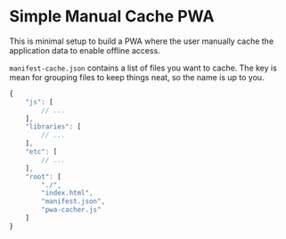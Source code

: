 # Simple Manual Cache PWA

This is minimal setup to build a PWA where the user manually cache the application data to enable offline access.

`manifest-cache.json` contains a list of files you want to cache. The key is mean for grouping files to keep things neat, so the name is up to you.
```js
{
    "js": [
        // ...
    ],
    "libraries": [
        // ...
    ],
    "etc": [
        // ...
    ],
    "root": [
        "./",
        "index.html",
        "manifest.json",
        "pwa-cacher.js"
    ]
}
```